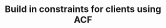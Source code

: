 ---
title: Build in constraints for clients using ACF
permalink: /build-in-constraints-for-clients-using-acf
layout: post
status: draft
---